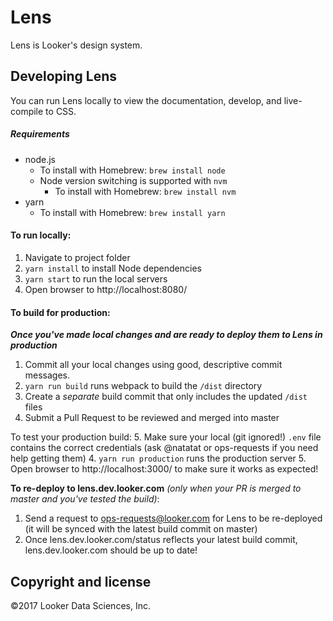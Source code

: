 # Lens

Lens is Looker's design system.

## Developing Lens

You can run Lens locally to view the documentation, develop, and live-compile to CSS.

##### Requirements

- node.js
  - To install with Homebrew: `brew install node`
  - Node version switching is supported with `nvm`
    - To install with Homebrew: `brew install nvm`
- yarn
  - To install with Homebrew: `brew install yarn`

#### To run locally:
1. Navigate to project folder
2. `yarn install` to install Node dependencies
3. `yarn start` to run the local servers
4. Open browser to http://localhost:8080/

#### To build for production:
_**Once you've made local changes and are ready to deploy them to Lens in production**_
1. Commit all your local changes using good, descriptive commit messages.
2. `yarn run build` runs webpack to build the `/dist` directory
3. Create a _separate_ build commit that only includes the updated `/dist` files
4. Submit a Pull Request to be reviewed and merged into master

To test your production build:
5. Make sure your local (git ignored!) `.env` file contains the correct credentials (ask @natatat or ops-requests if you need help getting them)
4. `yarn run production` runs the production server
5. Open browser to http://localhost:3000/ to make sure it works as expected!

**To re-deploy to lens.dev.looker.com** _(only when your PR is merged to master and you've tested the build)_:
1. Send a request to ops-requests@looker.com for Lens to be re-deployed (it will be synced with the latest build commit on master)
2. Once lens.dev.looker.com/status reflects your latest build commit, lens.dev.looker.com should be up to date!

## Copyright and license
©2017 Looker Data Sciences, Inc.
